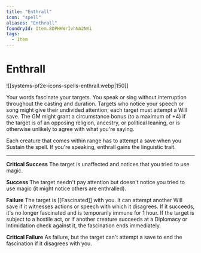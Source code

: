 ```yaml
---
title: "Enthrall"
icon: "spell"
aliases: "Enthrall"
foundryId: Item.8DPHKWrIvhNA2NXi
tags:
  - Item
---
```


# Enthrall
![[systems-pf2e-icons-spells-enthrall.webp|150]]

Your words fascinate your targets. You speak or sing without interruption throughout the casting and duration. Targets who notice your speech or song might give their undivided attention; each target must attempt a Will save. The GM might grant a circumstance bonus (to a maximum of +4) if the target is of an opposing religion, ancestry, or political leaning, or is otherwise unlikely to agree with what you're saying.

Each creature that comes within range has to attempt a save when you Sustain the spell. If you're speaking, enthrall gains the linguistic trait.

* * *

**Critical Success** The target is unaffected and notices that you tried to use magic.

**Success** The target needn't pay attention but doesn't notice you tried to use magic (it might notice others are enthralled).

**Failure** The target is [[Fascinated]] with you. It can attempt another Will save if it witnesses actions or speech with which it disagrees. If it succeeds, it's no longer fascinated and is temporarily immune for 1 hour. If the target is subject to a hostile act, or if another creature succeeds at a Diplomacy or Intimidation check against it, the fascination ends immediately.

**Critical Failure** As failure, but the target can't attempt a save to end the fascination if it disagrees with you.
